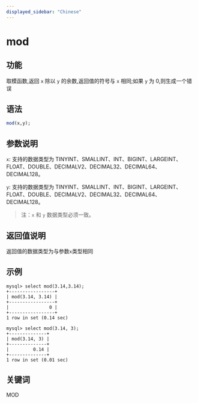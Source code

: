 ```yaml
---
displayed_sidebar: "Chinese"
---
```


# mod

## 功能

取模函数,返回 `x` 除以 `y` 的余数,返回值的符号与 `x` 相同;如果 `y` 为 0,则生成一个错误

## 语法

```Haskell
mod(x,y);
```

## 参数说明

`x`: 支持的数据类型为 TINYINT、SMALLINT、INT、BIGINT、LARGEINT、FLOAT、DOUBLE、DECIMALV2、DECIMAL32、DECIMAL64、DECIMAL128。

`y`: 支持的数据类型为 TINYINT、SMALLINT、INT、BIGINT、LARGEINT、FLOAT、DOUBLE、DECIMALV2、DECIMAL32、DECIMAL64、DECIMAL128。

> 注：`x` 和 `y` 数据类型必须一致。

## 返回值说明

返回值的数据类型为与参数`x`类型相同

## 示例

```Plain Text
mysql> select mod(3.14,3.14);
+-----------------+
| mod(3.14, 3.14) |
+-----------------+
|               0 |
+-----------------+
1 row in set (0.14 sec)

mysql> select mod(3.14, 3);
+--------------+
| mod(3.14, 3) |
+--------------+
|         0.14 |
+--------------+
1 row in set (0.01 sec)
```

## 关键词

MOD
